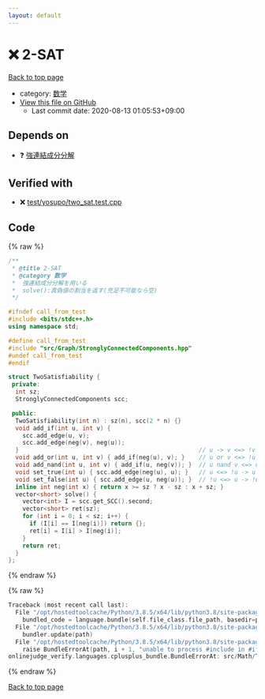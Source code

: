```yaml
---
layout: default
---
```


<!-- mathjax config similar to math.stackexchange -->
<script type="text/javascript" async
  src="https://cdnjs.cloudflare.com/ajax/libs/mathjax/2.7.5/MathJax.js?config=TeX-MML-AM_CHTML">
</script>
<script type="text/x-mathjax-config">
  MathJax.Hub.Config({
    TeX: { equationNumbers: { autoNumber: "AMS" }},
    tex2jax: {
      inlineMath: [ ['$','$'] ],
      processEscapes: true
    },
    "HTML-CSS": { matchFontHeight: false },
    displayAlign: "left",
    displayIndent: "2em"
  });
</script>

<script type="text/javascript" src="https://cdnjs.cloudflare.com/ajax/libs/jquery/3.4.1/jquery.min.js"></script>
<script src="https://cdn.jsdelivr.net/npm/jquery-balloon-js@1.1.2/jquery.balloon.min.js" integrity="sha256-ZEYs9VrgAeNuPvs15E39OsyOJaIkXEEt10fzxJ20+2I=" crossorigin="anonymous"></script>
<script type="text/javascript" src="../../../assets/js/copy-button.js"></script>
<link rel="stylesheet" href="../../../assets/css/copy-button.css" />


# :x: 2-SAT

<a href="../../../index.html">Back to top page</a>

* category: <a href="../../../index.html#6e65831863dbf272b7a65cd8df1a440d">数学</a>
* <a href="{{ site.github.repository_url }}/blob/master/src/Math/TwoSatisfiability.hpp">View this file on GitHub</a>
    - Last commit date: 2020-08-13 01:05:53+09:00




## Depends on

* :question: <a href="../Graph/StronglyConnectedComponents.hpp.html">強連結成分分解</a>


## Verified with

* :x: <a href="../../../verify/test/yosupo/two_sat.test.cpp.html">test/yosupo/two_sat.test.cpp</a>


## Code

<a id="unbundled"></a>
{% raw %}
```cpp
/**
 * @title 2-SAT
 * @category 数学
 *  強連結成分分解を用いる
 *  solve():真偽値の割当を返す(充足不可能なら空)
 */

#ifndef call_from_test
#include <bits/stdc++.h>
using namespace std;

#define call_from_test
#include "src/Graph/StronglyConnectedComponents.hpp"
#undef call_from_test
#endif

struct TwoSatisfiability {
 private:
  int sz;
  StronglyConnectedComponents scc;

 public:
  TwoSatisfiability(int n) : sz(n), scc(2 * n) {}
  void add_if(int u, int v) {
    scc.add_edge(u, v);
    scc.add_edge(neg(v), neg(u));
  }                                                   // u -> v <=> !v -> !u
  void add_or(int u, int v) { add_if(neg(u), v); }    // u or v <=> !u -> v
  void add_nand(int u, int v) { add_if(u, neg(v)); }  // u nand v <=> u -> !v
  void set_true(int u) { scc.add_edge(neg(u), u); }   // u <=> !u -> u
  void set_false(int u) { scc.add_edge(u, neg(u)); }  // !u <=> u -> !u
  inline int neg(int x) { return x >= sz ? x - sz : x + sz; }
  vector<short> solve() {
    vector<int> I = scc.get_SCC().second;
    vector<short> ret(sz);
    for (int i = 0; i < sz; i++) {
      if (I[i] == I[neg(i)]) return {};
      ret[i] = I[i] > I[neg(i)];
    }
    return ret;
  }
};

```
{% endraw %}

<a id="bundled"></a>
{% raw %}
```cpp
Traceback (most recent call last):
  File "/opt/hostedtoolcache/Python/3.8.5/x64/lib/python3.8/site-packages/onlinejudge_verify/docs.py", line 349, in write_contents
    bundled_code = language.bundle(self.file_class.file_path, basedir=pathlib.Path.cwd())
  File "/opt/hostedtoolcache/Python/3.8.5/x64/lib/python3.8/site-packages/onlinejudge_verify/languages/cplusplus.py", line 185, in bundle
    bundler.update(path)
  File "/opt/hostedtoolcache/Python/3.8.5/x64/lib/python3.8/site-packages/onlinejudge_verify/languages/cplusplus_bundle.py", line 306, in update
    raise BundleErrorAt(path, i + 1, "unable to process #include in #if / #ifdef / #ifndef other than include guards")
onlinejudge_verify.languages.cplusplus_bundle.BundleErrorAt: src/Math/TwoSatisfiability.hpp: line 13: unable to process #include in #if / #ifdef / #ifndef other than include guards

```
{% endraw %}

<a href="../../../index.html">Back to top page</a>

